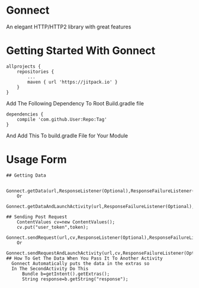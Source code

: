 # Gonnect
An elegant HTTP/HTTP2 library with great features

# Getting Started With Gonnect

  	allprojects {
		repositories {
			...
			maven { url 'https://jitpack.io' }
		}
	}
  
  Add The Following Dependency To Root Build.gradle file
  
  
 	dependencies {
		compile 'com.github.User:Repo:Tag'
	}
  
  And Add This To build.gradle File for Your Module
  
  # Usage Form
  
    ## Getting Data 
      
        Gonnect.getData(url,ResponseListener(Optional),ResponseFailureListener(Optional));
        Or
        Gonnect.getDataAndLaunchActivity(url,ResponseFailureListener(Optional),SecondActivity.class,context);
        
    ## Sending Post Request
        ContentValues cv=new ContentValues();
        cv.put("user_token",token);
        Gonnect.sendRequest(url,cv,ResponseListener(Optional),ResponseFailureListener(Optional));
        Or
        Gonnect.sendRequestAndLaunchActivity(url,cv,ResponseFailureListener(Optional),SecondActivity.class,context);
    ## How To Get The Data When You Pass It To Another Activity
      Gonnect Automatically puts the data in the extras so
      In The SecondActivity Do This
          Bundle b=getIntent().getExtras();
          String response=b.getString("response");
            
